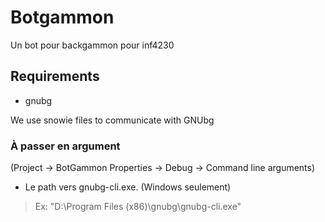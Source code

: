 Botgammon
=========

Un bot pour backgammon pour inf4230

## Requirements
 * gnubg

We use snowie files to communicate with GNUbg


### À passer en argument 

(Project -> BotGammon Properties -> Debug -> Command line arguments)

 * Le path vers gnubg-cli.exe. (Windows seulement) 
 > Ex: "D:\\Program Files (x86)\\gnubg\\gnubg-cli.exe"
   
